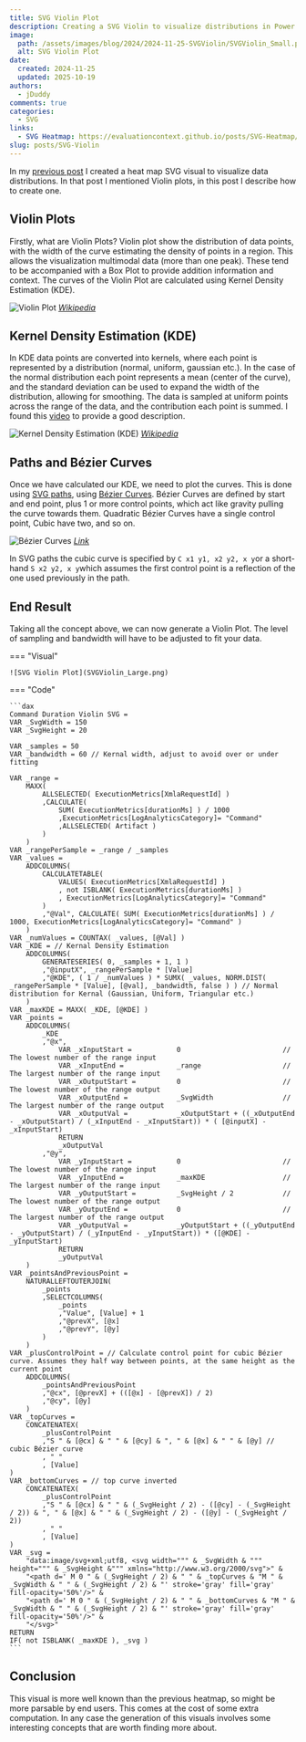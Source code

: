 ```yaml
---
title: SVG Violin Plot
description: Creating a SVG Violin to visualize distributions in Power BI
image:
  path: /assets/images/blog/2024/2024-11-25-SVGViolin/SVGViolin_Small.png
  alt: SVG Violin Plot
date:
  created: 2024-11-25
  updated: 2025-10-19
authors:
  - jDuddy
comments: true
categories:
  - SVG
links:
  - SVG Heatmap: https://evaluationcontext.github.io/posts/SVG-Heatmap/
slug: posts/SVG-Violin
---
```


In my [previous post](https://evaluationcontext.github.io/posts/SVG-Heatmap/) I created a heat map SVG visual to visualize data distributions. In that post I mentioned Violin plots, in this post I describe how to create one.

## Violin Plots

Firstly, what are Violin Plots? Violin plot show the distribution of data points, with the width of the curve estimating the density of points in a region. This allows the visualization multimodal data (more than one peak). These tend to be accompanied with a Box Plot to provide addition information and context. The curves of the Violin Plot are calculated using Kernel Density Estimation (KDE).

![Violin Plot](Violin_plot.gif)
<cite>[Wikipedia](https://en.wikipedia.org/wiki/Violin_plot)</cite>

## Kernel Density Estimation (KDE)

In KDE data points are converted into kernels, where each point is represented by a distribution (normal, uniform, gaussian etc.). In the case of the normal distribution each point represents a mean (center of the curve), and the standard deviation can be used to expand the width of the distribution, allowing for smoothing. The data is sampled at uniform points across the range of the data, and the contribution each point is summed. I found this [video](https://www.youtube.com/watch?v=t1PEhjyzxLA) to provide a good description.

![Kernel Density Estimation (KDE)](KDE.png)
<cite>[Wikipedia](https://en.wikipedia.org/wiki/Kernel_density_estimation)</cite>

## Paths and Bézier Curves

Once we have calculated our KDE, we need to plot the curves. This is done using [SVG paths](https://developer.mozilla.org/en-US/docs/Web/SVG/Tutorial/Paths), using [Bézier Curves](https://developer.mozilla.org/en-US/docs/Web/SVG/Tutorial/Paths#b%C3%A9zier_curves). Bézier Curves are defined by start and end point, plus 1 or more control points, which act like gravity pulling the curve towards them. Quadratic Bézier Curves have a single control point, Cubic have two, and so on. 

![Bézier Curves](Bezier_All_anim.gif)
<cite>[Link](https://upload.wikimedia.org/wikipedia/commons/1/15/Bezier_All_anim.gif)</cite>

In SVG paths the cubic curve is specified by `C x1 y1, x2 y2, x y`or a short-hand `S x2 y2, x y`which assumes the first control point is a reflection of the one used previously in the path.

## End Result

Taking all the concept above, we can now generate a Violin Plot. The level of sampling and bandwidth will have to be adjusted to fit your data.

=== "Visual"

    ![SVG Violin Plot](SVGViolin_Large.png)

=== "Code"

    ```dax
    Command Duration Violin SVG =
    VAR _SvgWidth = 150
    VAR _SvgHeight = 20

    VAR _samples = 50
    VAR _bandwidth = 60 // Kernal width, adjust to avoid over or under fitting

    VAR _range =
        MAXX(
            ALLSELECTED( ExecutionMetrics[XmlaRequestId] )
            ,CALCULATE(
                SUM( ExecutionMetrics[durationMs] ) / 1000
                ,ExecutionMetrics[LogAnalyticsCategory]= "Command"
                ,ALLSELECTED( Artifact )
            )
        )
    VAR _rangePerSample = _range / _samples
    VAR _values =
        ADDCOLUMNS(
            CALCULATETABLE( 
                VALUES( ExecutionMetrics[XmlaRequestId] )
                , not ISBLANK( ExecutionMetrics[durationMs] )
                , ExecutionMetrics[LogAnalyticsCategory]= "Command" 
            )
            ,"@Val", CALCULATE( SUM( ExecutionMetrics[durationMs] ) / 1000, ExecutionMetrics[LogAnalyticsCategory]= "Command" )
        )
    VAR _numValues = COUNTAX( _values, [@Val] )
    VAR _KDE = // Kernal Density Estimation
        ADDCOLUMNS(
            GENERATESERIES( 0, _samples + 1, 1 )
            ,"@inputX", _rangePerSample * [Value]
            ,"@KDE", ( 1 / _numValues ) * SUMX( _values, NORM.DIST( _rangePerSample * [Value], [@val], _bandwidth, false ) ) // Normal distribution for Kernal (Gaussian, Uniform, Triangular etc.)
        )
    VAR _maxKDE = MAXX( _KDE, [@KDE] )
    VAR _points =
        ADDCOLUMNS(
            _KDE
            ,"@x",
                VAR _xInputStart =           0                         // The lowest number of the range input
                VAR _xInputEnd =             _range                    // The largest number of the range input
                VAR _xOutputStart =          0                         // The lowest number of the range output
                VAR _xOutputEnd =            _SvgWidth                 // The largest number of the range output         
                VAR _xOutputVal =            _xOutputStart + ((_xOutputEnd - _xOutputStart) / (_xInputEnd - _xInputStart)) * ( [@inputX] - _xInputStart)
                RETURN
                _xOutputVal
            ,"@y",
                VAR _yInputStart =           0                         // The lowest number of the range input
                VAR _yInputEnd =             _maxKDE                   // The largest number of the range input
                VAR _yOutputStart =          _SvgHeight / 2            // The lowest number of the range output
                VAR _yOutputEnd =            0                         // The largest number of the range output         
                VAR _yOutputVal =            _yOutputStart + ((_yOutputEnd - _yOutputStart) / (_yInputEnd - _yInputStart)) * ([@KDE] - _yInputStart)
                RETURN
                _yOutputVal
        )
    VAR _pointsAndPreviousPoint = 
        NATURALLEFTOUTERJOIN(
            _points
            ,SELECTCOLUMNS(
                _points
                ,"Value", [Value] + 1
                ,"@prevX", [@x]
                ,"@prevY", [@y]
            )
        )
    VAR _plusControlPoint = // Calculate control point for cubic Bézier curve. Assumes they half way between points, at the same height as the current point
        ADDCOLUMNS(
            _pointsAndPreviousPoint
            ,"@cx", [@prevX] + (([@x] - [@prevX]) / 2)
            ,"@cy", [@y]
        )
    VAR _topCurves =
        CONCATENATEX(
            _plusControlPoint
            ,"S " & [@cx] & " " & [@cy] & ", " & [@x] & " " & [@y] // cubic Bézier curve
            , " "
            , [Value]
    )
    VAR _bottomCurves = // top curve inverted
        CONCATENATEX(
            _plusControlPoint
            ,"S " & [@cx] & " " & (_SvgHeight / 2) - ([@cy] - (_SvgHeight / 2)) & ", " & [@x] & " " & (_SvgHeight / 2) - ([@y] - (_SvgHeight / 2))
            , " "
            , [Value]
    )
    VAR _svg =
        "data:image/svg+xml;utf8, <svg width=""" & _SvgWidth & """ height=""" & _SvgHeight &""" xmlns="http://www.w3.org/2000/svg">" &
        "<path d=' M 0 " & (_SvgHeight / 2) & " " & _topCurves & "M " & _SvgWidth & " " & (_SvgHeight / 2) & "' stroke='gray' fill='gray' fill-opacity='50%'/>" &
        "<path d=' M 0 " & (_SvgHeight / 2) & " " & _bottomCurves & "M " & _SvgWidth & " " & (_SvgHeight / 2) & "' stroke='gray' fill='gray' fill-opacity='50%'/>" &
        "</svg>"
    RETURN
    IF( not ISBLANK( _maxKDE ), _svg )
    ```

## Conclusion

This visual is more well known than the previous heatmap, so might be more parsable by end users. This comes at the cost of some extra computation. In any case the generation of this visuals involves some interesting concepts that are worth finding more about.